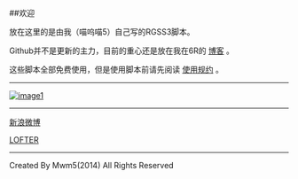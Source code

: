 ##欢迎

放在这里的是由我（喵呜喵5）自己写的RGSS3脚本。

Github并不是更新的主力，目前的重心还是放在我在6R的 [博客](http://rm.66rpg.com/?291206) 。

这些脚本全部免费使用，但是使用脚本前请先阅读 [使用规约](https://github.com/miaowm5/rgss3/blob/master/Licence.md) 。

***

[![image1]](http://rmproject.lofter.com/hello)

***

[新浪微博](http://weibo.com/mwm5)

[LOFTER](http://mw-m5.lofter.com/)

***

Created By Mwm5(2014) All Rights Reserved

[image1]: http://ww3.sinaimg.cn/large/c5e47d21gw1eh6kvhzoy2j20b402sdg5.jpg
